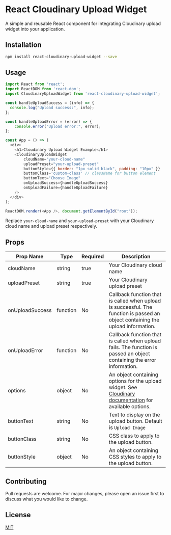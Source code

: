 # React Cloudinary Upload Widget

A simple and reusable React component for integrating Cloudinary upload widget into your application.

## Installation

```bash
npm install react-cloudinary-upload-widget --save

```

## Usage

```javascript
import React from 'react';
import ReactDOM from 'react-dom';
import CloudinaryUploadWidget from 'react-cloudinary-upload-widget';

const handleUploadSuccess = (info) => {
  console.log("Upload success:", info);
};

const handleUploadError = (error) => {
    console.error("Upload error:", error);
};

const App = () => (
  <div>
    <h1>Cloudinary Upload Widget Example</h1>
    <CloudinaryUploadWidget
        cloudName="your-cloud-name"
        uploadPreset="your-upload-preset"
        buttonStyle={{ border: "1px solid black", padding: "10px" }}
        buttonClass='custom-class' // className for button element
        buttonText="Choose Image"
        onUploadSuccess={handleUploadSuccess}
        onUploadFailure={handleUploadFailure}
    />
  </div>
);

ReactDOM.render(<App />, document.getElementById("root"));
```

Replace `your-cloud-name` and `your-upload-preset` with your Cloudinary cloud name and upload preset respectively.

## Props

| Prop Name | Type | Required | Description |
| --- | --- | --- | --- |
| cloudName | string | true | Your Cloudinary cloud name |
| uploadPreset | string | true | Your Cloudinary upload preset |
| onUploadSuccess | function | No | Callback function that is called when upload is successful. The function is passed an object containing the upload information. |
| onUploadError | function | No | Callback function that is called when upload fails. The function is passed an object containing the error information. |
| options | object | No | An object containing options for the upload widget. See [Cloudinary documentation](https://cloudinary.com/documentation/upload_widget#upload_widget_options) for available options. |
| buttonText | string | No | Text to display on the upload button. Default is `Upload Image` |
| buttonClass | string | No | CSS class to apply to the upload button.|
| buttonStyle | object | No | An object containing CSS styles to apply to the upload button. |


## Contributing

Pull requests are welcome. For major changes, please open an issue first to discuss what you would like to change.

## License

[MIT](https://choosealicense.com/licenses/mit/)

